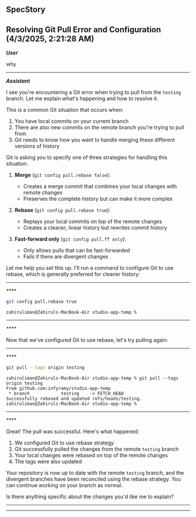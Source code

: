 ## SpecStory

## Resolving Git Pull Error and Configuration (4/3/2025, 2:21:28 AM)

_**User**_

why

---

_**Assistant**_

I see you're encountering a Git error when trying to pull from the `testing` branch. Let me explain what's happening and how to resolve it.

This is a common Git situation that occurs when:
1. You have local commits on your current branch
2. There are also new commits on the remote branch you're trying to pull from
3. Git needs to know how you want to handle merging these different versions of history

Git is asking you to specify one of three strategies for handling this situation:

1. **Merge** (`git config pull.rebase false`):
   - Creates a merge commit that combines your local changes with remote changes
   - Preserves the complete history but can make it more complex

2. **Rebase** (`git config pull.rebase true`):
   - Replays your local commits on top of the remote changes
   - Creates a cleaner, linear history but rewrites commit history

3. **Fast-forward only** (`git config pull.ff only`):
   - Only allows pulls that can be fast-forwarded
   - Fails if there are divergent changes

Let me help you set this up. I'll run a command to configure Git to use rebase, which is generally preferred for cleaner history:


---

_****_

```bash
git config pull.rebase true
```

```
zahiruliman@Zahiruls-MacBook-Air studio-app-temp % 

```

---

_****_

Now that we've configured Git to use rebase, let's try pulling again:


---

_****_

```bash
git pull --tags origin testing
```

```
zahiruliman@Zahiruls-MacBook-Air studio-app-temp % git pull --tags origin testing
From github.com:infyramy/studio-app-temp
 * branch            testing    -> FETCH_HEAD
Successfully rebased and updated refs/heads/testing.
zahiruliman@Zahiruls-MacBook-Air studio-app-temp %
```

---

_****_

Great! The pull was successful. Here's what happened:
1. We configured Git to use rebase strategy
2. Git successfully pulled the changes from the remote `testing` branch
3. Your local changes were rebased on top of the remote changes
4. The tags were also updated

Your repository is now up to date with the remote `testing` branch, and the divergent branches have been reconciled using the rebase strategy. You can continue working on your branch as normal.

Is there anything specific about the changes you'd like me to explain?

---



---

